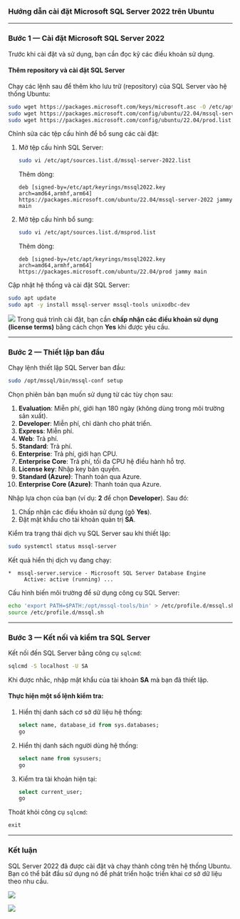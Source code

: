 ### **Hướng dẫn cài đặt Microsoft SQL Server 2022 trên Ubuntu**

---

### **Bước 1 — Cài đặt Microsoft SQL Server 2022**
Trước khi cài đặt và sử dụng, bạn cần đọc kỹ các điều khoản sử dụng.  

#### **Thêm repository và cài đặt SQL Server**  
Chạy các lệnh sau để thêm kho lưu trữ (repository) của SQL Server vào hệ thống Ubuntu:

```bash
sudo wget https://packages.microsoft.com/keys/microsoft.asc -O /etc/apt/keyrings/mssql2022.key
sudo wget https://packages.microsoft.com/config/ubuntu/22.04/mssql-server-2022.list -O /etc/apt/sources.list.d/mssql-server-2022.list
sudo wget https://packages.microsoft.com/config/ubuntu/22.04/prod.list -O /etc/apt/sources.list.d/msprod.list
```

Chỉnh sửa các tệp cấu hình để bổ sung các cài đặt:

1. Mở tệp cấu hình SQL Server:  
   ```bash
   sudo vi /etc/apt/sources.list.d/mssql-server-2022.list
   ```
   Thêm dòng:
   ```plaintext
   deb [signed-by=/etc/apt/keyrings/mssql2022.key arch=amd64,armhf,arm64] https://packages.microsoft.com/ubuntu/22.04/mssql-server-2022 jammy main
   ```

2. Mở tệp cấu hình bổ sung:  
   ```bash
   sudo vi /etc/apt/sources.list.d/msprod.list
   ```
   Thêm dòng:
   ```plaintext
   deb [signed-by=/etc/apt/keyrings/mssql2022.key arch=amd64,armhf,arm64] https://packages.microsoft.com/ubuntu/22.04/prod jammy main
   ```

Cập nhật hệ thống và cài đặt SQL Server:

```bash
sudo apt update
sudo apt -y install mssql-server mssql-tools unixodbc-dev
```
![](https://img001.prntscr.com/file/img001/GpxYuYfySQOg5A6XKq4rQw.png)
Trong quá trình cài đặt, bạn cần **chấp nhận các điều khoản sử dụng (license terms)** bằng cách chọn **Yes** khi được yêu cầu.

---

### **Bước 2 — Thiết lập ban đầu**
Chạy lệnh thiết lập SQL Server ban đầu:

```bash
sudo /opt/mssql/bin/mssql-conf setup
```

Chọn phiên bản bạn muốn sử dụng từ các tùy chọn sau:  

1. **Evaluation**: Miễn phí, giới hạn 180 ngày (không dùng trong môi trường sản xuất).  
2. **Developer**: Miễn phí, chỉ dành cho phát triển.  
3. **Express**: Miễn phí.  
4. **Web**: Trả phí.  
5. **Standard**: Trả phí.  
6. **Enterprise**: Trả phí, giới hạn CPU.  
7. **Enterprise Core**: Trả phí, tối đa CPU hệ điều hành hỗ trợ.  
8. **License key**: Nhập key bản quyền.  
9. **Standard (Azure)**: Thanh toán qua Azure.  
10. **Enterprise Core (Azure)**: Thanh toán qua Azure.  

Nhập lựa chọn của bạn (ví dụ: **2** để chọn **Developer**). Sau đó:

1. Chấp nhận các điều khoản sử dụng (gõ **Yes**).
2. Đặt mật khẩu cho tài khoản quản trị **SA**.  

Kiểm tra trạng thái dịch vụ SQL Server sau khi thiết lập:

```bash
sudo systemctl status mssql-server
```

Kết quả hiển thị dịch vụ đang chạy:

```
*  mssql-server.service - Microsoft SQL Server Database Engine
     Active: active (running) ...
```

Cấu hình biến môi trường để sử dụng công cụ SQL Server:

```bash
echo 'export PATH=$PATH:/opt/mssql-tools/bin' > /etc/profile.d/mssql.sh
source /etc/profile.d/mssql.sh
```

---

### **Bước 3 — Kết nối và kiểm tra SQL Server**
Kết nối đến SQL Server bằng công cụ `sqlcmd`:

```bash
sqlcmd -S localhost -U SA
```

Khi được nhắc, nhập mật khẩu của tài khoản **SA** mà bạn đã thiết lập.

#### **Thực hiện một số lệnh kiểm tra:**

1. Hiển thị danh sách cơ sở dữ liệu hệ thống:
   ```sql
   select name, database_id from sys.databases;
   go
   ```

2. Hiển thị danh sách người dùng hệ thống:
   ```sql
   select name from sysusers;
   go
   ```

3. Kiểm tra tài khoản hiện tại:
   ```sql
   select current_user;
   go
   ```

Thoát khỏi công cụ `sqlcmd`:

```sql
exit
```

---

### **Kết luận**
SQL Server 2022 đã được cài đặt và chạy thành công trên hệ thống Ubuntu.  
Bạn có thể bắt đầu sử dụng nó để phát triển hoặc triển khai cơ sở dữ liệu theo nhu cầu.  

![](https://img001.prntscr.com/file/img001/oFH8bna1RjmtprPYCLnA_A.png)


![](https://img001.prntscr.com/file/img001/iJnHbZuASg-FInfkzBj-2Q.png)
